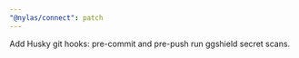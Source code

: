 ```yaml
---
"@nylas/connect": patch
---
```


Add Husky git hooks: pre-commit and pre-push run ggshield secret scans.